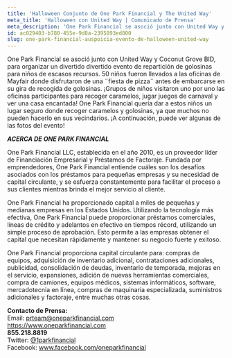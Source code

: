 ```yaml
---
title: 'Halloween Conjunto de One Park Financial y The United Way'
meta_title: 'Halloween con United Way | Comunicado de Prensa'
meta_description: 'One Park Financial se asoció junto con United Way y Coconut Grove BID, para organizar un divertido evento de repartición de golosinas para niños de escasos recursos.'
id: ac029403-b780-455e-9d8a-2395893ed800
slug: one-park-financial-auspoicia-evento-de-halloween-united-way
---
```

One Park Financial se asoció junto con United Way y Coconut Grove BID, para organizar un divertido divertido evento de repartición de golosinas para niños de escasos recursos. 50 niños fueron llevados a las oficinas de Mayfair donde disfrutaron de una ¨fiesta de pizza¨ antes de embarcarse en su gira de recogida de golosinas. ¡Grupos de niños visitaron uno por uno las oficinas participantes para recoger caramelos, jugar juegos de carnaval y ver una casa encantada! One Park Financial quería dar a estos niños un lugar seguro donde recoger caramelos y golosinas, ya que muchos no pueden hacerlo en sus vecindarios. ¡A continuación, puede ver algunas de las fotos del evento!

<strong><em>ACERCA DE ONE PARK FINANCIAL</em></strong>

One Park Financial LLC, establecida en el año 2010, es un proveedor líder de Financiación Empresarial y Préstamos de Factoraje. Fundada por emprendedores, One Park Financial entiende cuáles son los desafíos asociados con los préstamos para pequeñas empresas y su necesidad de capital circulante, y se esfuerza constantemente para facilitar el proceso a sus clientes mientras brinda el mejor servicio al cliente. 

One Park Financial ha proporcionado capital a miles de pequeñas y medianas empresas en los Estados Unidos. Utilizando la tecnología más efectiva, One Park Financial puede proporcionar préstamos comerciales, líneas de crédito y adelantos en efectivo en tiempos récord, utilizando un simple proceso de aprobación. Esto permite a las empresas obtener el capital que necesitan rápidamente y mantener su negocio fuerte y exitoso. 

One Park Financial proporciona capital circulante para: compras de equipos, adquisición de inventario adicional, contrataciones adicionales, publicidad, consolidación de deudas, inventario de temporada, mejoras en el servicio, expansiones, adición de nuevas herramientas comerciales, compra de camiones, equipos médicos, sistemas informáticos, software, mercadotecnia en línea, compras de maquinaria especializada, suministros adicionales y factoraje, entre muchas otras cosas.

**Contacto de Prensa:** 
<br/>
Email: prteam@oneparkfinancial.com 
<br/>
<a href="https://www.oneparkfinancial.com/">https://www.oneparkfinancial.com</a>
<br/>
**855.218.8819**
<br/>
Twitter: <a href="https://twitter.com/1parkfinancial">@1parkfinancial</a> 
<br/>
Facebook: <a href="https://www.facebook.com/oneparkfinancial">www.facebook.com/oneparkfinancial</a>